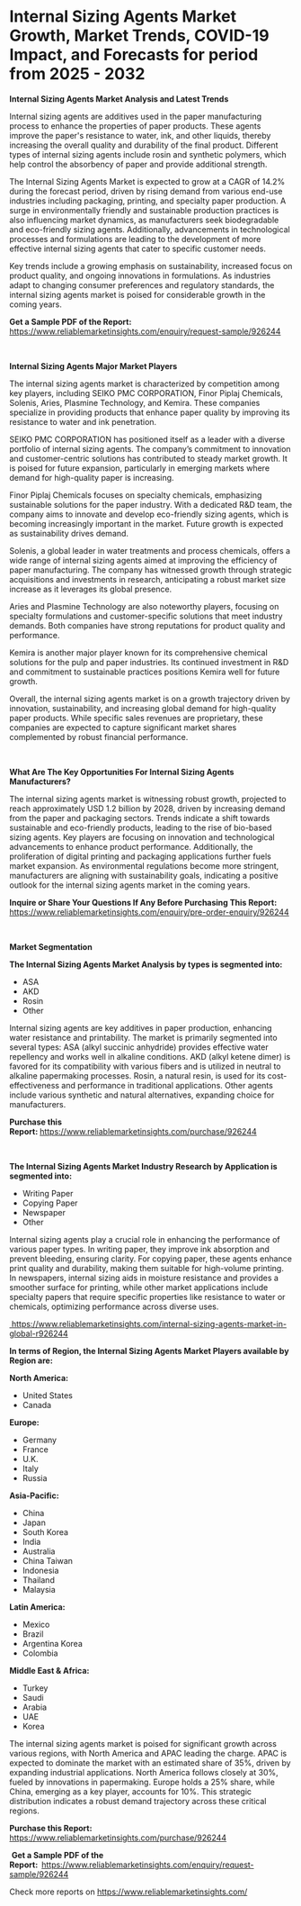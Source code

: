 <p><h1>Internal Sizing Agents Market Growth, Market Trends, COVID-19 Impact, and Forecasts for period from 2025 - 2032</h1></p><p><strong>Internal Sizing Agents Market Analysis and Latest Trends</strong></p>
<p><p>Internal sizing agents are additives used in the paper manufacturing process to enhance the properties of paper products. These agents improve the paper's resistance to water, ink, and other liquids, thereby increasing the overall quality and durability of the final product. Different types of internal sizing agents include rosin and synthetic polymers, which help control the absorbency of paper and provide additional strength.</p><p>The Internal Sizing Agents Market is expected to grow at a CAGR of 14.2% during the forecast period, driven by rising demand from various end-use industries including packaging, printing, and specialty paper production. A surge in environmentally friendly and sustainable production practices is also influencing market dynamics, as manufacturers seek biodegradable and eco-friendly sizing agents. Additionally, advancements in technological processes and formulations are leading to the development of more effective internal sizing agents that cater to specific customer needs.</p><p>Key trends include a growing emphasis on sustainability, increased focus on product quality, and ongoing innovations in formulations. As industries adapt to changing consumer preferences and regulatory standards, the internal sizing agents market is poised for considerable growth in the coming years.</p></p>
<p><strong>Get a Sample PDF of the Report:&nbsp;</strong> <a href="https://www.reliablemarketinsights.com/enquiry/request-sample/926244?utm_campaign=2197&utm_medium=2&utm_source=Github&utm_content=ia&utm_term=24032025&utm_id=internal-sizing-agents">https://www.reliablemarketinsights.com/enquiry/request-sample/926244</a></p>
<p>&nbsp;</p>
<p><strong>Internal Sizing Agents Major Market Players</strong></p>
<p><p>The internal sizing agents market is characterized by competition among key players, including SEIKO PMC CORPORATION, Finor Piplaj Chemicals, Solenis, Aries, Plasmine Technology, and Kemira. These companies specialize in providing products that enhance paper quality by improving its resistance to water and ink penetration.</p><p>SEIKO PMC CORPORATION has positioned itself as a leader with a diverse portfolio of internal sizing agents. The company’s commitment to innovation and customer-centric solutions has contributed to steady market growth. It is poised for future expansion, particularly in emerging markets where demand for high-quality paper is increasing.</p><p>Finor Piplaj Chemicals focuses on specialty chemicals, emphasizing sustainable solutions for the paper industry. With a dedicated R&D team, the company aims to innovate and develop eco-friendly sizing agents, which is becoming increasingly important in the market. Future growth is expected as sustainability drives demand.</p><p>Solenis, a global leader in water treatments and process chemicals, offers a wide range of internal sizing agents aimed at improving the efficiency of paper manufacturing. The company has witnessed growth through strategic acquisitions and investments in research, anticipating a robust market size increase as it leverages its global presence.</p><p>Aries and Plasmine Technology are also noteworthy players, focusing on specialty formulations and customer-specific solutions that meet industry demands. Both companies have strong reputations for product quality and performance.</p><p>Kemira is another major player known for its comprehensive chemical solutions for the pulp and paper industries. Its continued investment in R&D and commitment to sustainable practices positions Kemira well for future growth.</p><p>Overall, the internal sizing agents market is on a growth trajectory driven by innovation, sustainability, and increasing global demand for high-quality paper products. While specific sales revenues are proprietary, these companies are expected to capture significant market shares complemented by robust financial performance.</p></p>
<p>&nbsp;</p>
<p><strong>What Are The Key Opportunities For Internal Sizing Agents Manufacturers?</strong></p>
<p><p>The internal sizing agents market is witnessing robust growth, projected to reach approximately USD 1.2 billion by 2028, driven by increasing demand from the paper and packaging sectors. Trends indicate a shift towards sustainable and eco-friendly products, leading to the rise of bio-based sizing agents. Key players are focusing on innovation and technological advancements to enhance product performance. Additionally, the proliferation of digital printing and packaging applications further fuels market expansion. As environmental regulations become more stringent, manufacturers are aligning with sustainability goals, indicating a positive outlook for the internal sizing agents market in the coming years.</p></p>
<p><strong>Inquire or Share Your Questions If Any Before Purchasing This Report:</strong> <a href="https://www.reliablemarketinsights.com/enquiry/pre-order-enquiry/926244?utm_campaign=2197&utm_medium=2&utm_source=Github&utm_content=ia&utm_term=24032025&utm_id=internal-sizing-agents">https://www.reliablemarketinsights.com/enquiry/pre-order-enquiry/926244</a></p>
<p>&nbsp;</p>
<p><strong>Market Segmentation</strong></p>
<p><strong>The Internal Sizing Agents Market Analysis by types is segmented into:</strong></p>
<p><ul><li>ASA</li><li>AKD</li><li>Rosin</li><li>Other</li></ul></p>
<p><p>Internal sizing agents are key additives in paper production, enhancing water resistance and printability. The market is primarily segmented into several types: ASA (alkyl succinic anhydride) provides effective water repellency and works well in alkaline conditions. AKD (alkyl ketene dimer) is favored for its compatibility with various fibers and is utilized in neutral to alkaline papermaking processes. Rosin, a natural resin, is used for its cost-effectiveness and performance in traditional applications. Other agents include various synthetic and natural alternatives, expanding choice for manufacturers.</p></p>
<p><strong>Purchase this Report:&nbsp;</strong><a href="https://www.reliablemarketinsights.com/purchase/926244?utm_campaign=2197&utm_medium=2&utm_source=Github&utm_content=ia&utm_term=24032025&utm_id=internal-sizing-agents">https://www.reliablemarketinsights.com/purchase/926244</a></p>
<p>&nbsp;</p>
<p><strong>The Internal Sizing Agents Market Industry Research by Application is segmented into:</strong></p>
<p><ul><li>Writing Paper</li><li>Copying Paper</li><li>Newspaper</li><li>Other</li></ul></p>
<p><p>Internal sizing agents play a crucial role in enhancing the performance of various paper types. In writing paper, they improve ink absorption and prevent bleeding, ensuring clarity. For copying paper, these agents enhance print quality and durability, making them suitable for high-volume printing. In newspapers, internal sizing aids in moisture resistance and provides a smoother surface for printing, while other market applications include specialty papers that require specific properties like resistance to water or chemicals, optimizing performance across diverse uses.</p></p>
<p><a href="https://www.reliablemarketinsights.com/internal-sizing-agents-market-in-global-r926244?utm_campaign=2197&utm_medium=2&utm_source=Github&utm_content=ia&utm_term=24032025&utm_id=internal-sizing-agents">&nbsp;https://www.reliablemarketinsights.com/internal-sizing-agents-market-in-global-r926244</a></p>
<p><strong>In terms of Region, the Internal Sizing Agents Market Players available by Region are:</strong></p>
<p>
    <p> <strong> North America: </strong>
        <ul>
            <li>United States</li>
            <li>Canada</li>
        </ul>
        </p> 
    <p> <strong> Europe: </strong>
        <ul>
            <li>Germany</li>
            <li>France</li>
            <li>U.K.</li>
            <li>Italy</li>
            <li>Russia</li>
        </ul>
        </p> 
    <p> <strong> Asia-Pacific: </strong>
        <ul>
            <li>China</li>
            <li>Japan</li>
            <li>South Korea</li>
            <li>India</li>
            <li>Australia</li>
            <li>China Taiwan</li>
            <li>Indonesia</li>
            <li>Thailand</li>
            <li>Malaysia</li>
        </ul>
        </p> 
    <p> <strong> Latin America: </strong>
        <ul>
            <li>Mexico</li>
            <li>Brazil</li>
            <li>Argentina Korea</li>
            <li>Colombia</li>
        </ul>
        </p> 
    <p> <strong> Middle East & Africa: </strong>
        <ul>
            <li>Turkey</li>
            <li>Saudi</li>
            <li>Arabia</li>
            <li>UAE</li>
            <li>Korea</li>
        </ul>
    </p>
    </p>
<p><p>The internal sizing agents market is poised for significant growth across various regions, with North America and APAC leading the charge. APAC is expected to dominate the market with an estimated share of 35%, driven by expanding industrial applications. North America follows closely at 30%, fueled by innovations in papermaking. Europe holds a 25% share, while China, emerging as a key player, accounts for 10%. This strategic distribution indicates a robust demand trajectory across these critical regions.</p></p>
<p><strong>Purchase this Report: </strong><a href="https://www.reliablemarketinsights.com/purchase/926244?utm_campaign=2197&utm_medium=2&utm_source=Github&utm_content=ia&utm_term=24032025&utm_id=internal-sizing-agents">https://www.reliablemarketinsights.com/purchase/926244</a></p>
<p>&nbsp;<strong>Get a Sample PDF of the Report:&nbsp;&nbsp;</strong><a href="https://www.reliablemarketinsights.com/enquiry/request-sample/926244?utm_campaign=2197&utm_medium=2&utm_source=Github&utm_content=ia&utm_term=24032025&utm_id=internal-sizing-agents">https://www.reliablemarketinsights.com/enquiry/request-sample/926244</a></p>
<p><strong></strong></p>
<p>Check more reports on <a href="https://www.reliablemarketinsights.com/?utm_campaign=2197&utm_medium=2&utm_source=Github&utm_content=ia&utm_term=24032025&utm_id=internal-sizing-agents">https://www.reliablemarketinsights.com/</a></p>
